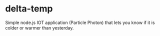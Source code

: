 # delta-temp

Simple node.js IOT application (Particle Photon) that lets you know if it is colder or warmer than yesterday.
